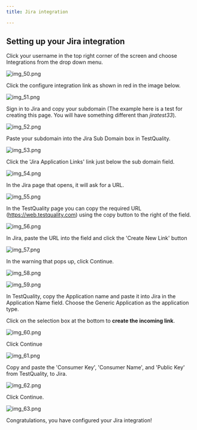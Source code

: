 ```yaml
---
title: Jira integration

---
```



## Setting up your Jira integration

Click your username in the top right corner of the screen and choose Integrations from the drop down menu.


![img_50.png](img/img_50.png)

Click the configure integration link as shown in red in the image below.


![img_51.png](img/img_51.png)

Sign in to Jira and copy your subdomain (The example here is a test for creating this page. You will have something different than _jiratest33_).


![img_52.png](img/img_52.png)

Paste your subdomain into the Jira Sub Domain box in TestQuality.


![img_53.png](img/img_53.png)

Click the 'Jira Application Links' link just below the sub domain field.


![img_54.png](img/img_54.png)

In the Jira page that opens, it will ask for a URL.


![img_55.png](img/img_55.png)

In the TestQuality page you can copy the required URL (https://web.testquality.com) using the copy button to the right of the field.


![img_56.png](img/img_56.png)

In Jira, paste the URL into the field and click the 'Create New Link' button


![img_57.png](img/img_57.png)

In the warning that pops up, click Continue.


![img_58.png](img/img_58.png)


![img_59.png](img/img_59.png)

In TestQuality, copy the Application name and paste it into Jira in the Application Name field. 
Choose the Generic Application as the application type.

Click on the selection box at the bottom to **create the incoming link**.



![img_60.png](img/img_60.png)

Click Continue

![img_61.png](img/img_61.png)

Copy and paste the 'Consumer Key', 'Consumer Name', and 'Public Key' from TestQuality, to Jira. 

![img_62.png](img/img_62.png)

Click Continue.

![img_63.png](img/img_63.png)

Congratulations, you have configured your Jira integration!
